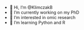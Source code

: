 - 👋 Hi, I’m @KlimczakB
- 🧫 I’m currently working on my PhD
- 🧬 I’m interested in omic research
- 🐍 I’m learning Python and R


<!--- 
- 💞️ I’m looking to collaborate on ...
- 📫 How to reach me ...
---!>

<!---
KlimczakB/KlimczakB is a ✨ special ✨ repository because its `README.md` (this file) appears on your GitHub profile.
You can click the Preview link to take a look at your changes.
--->
